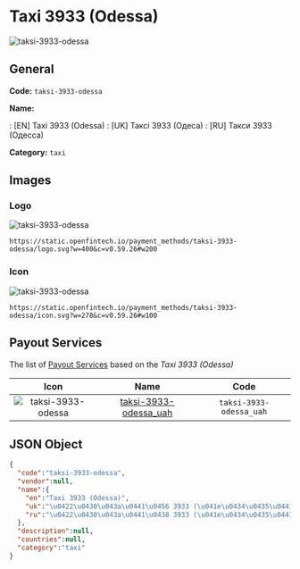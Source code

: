 
# Taxi 3933 (Odessa) 
![taksi-3933-odessa](https://static.openfintech.io/payment_methods/taksi-3933-odessa/logo.svg?w=400&c=v0.59.26#w200)  

## General 
**Code:** `taksi-3933-odessa` 
 
**Name:** 
 
:	[EN] Taxi 3933 (Odessa) 
:	[UK] Таксі 3933 (Одеса) 
:	[RU] Такси 3933 (Одесса) 
 
**Category:** `taxi` 
 

## Images 

### Logo 
![taksi-3933-odessa](https://static.openfintech.io/payment_methods/taksi-3933-odessa/logo.svg?w=400&c=v0.59.26#w200)  

```
https://static.openfintech.io/payment_methods/taksi-3933-odessa/logo.svg?w=400&c=v0.59.26#w200
```  

### Icon 
![taksi-3933-odessa](https://static.openfintech.io/payment_methods/taksi-3933-odessa/icon.svg?w=278&c=v0.59.26#w100)  

```
https://static.openfintech.io/payment_methods/taksi-3933-odessa/icon.svg?w=278&c=v0.59.26#w100
```  

## Payout Services 
 
The list of [Payout Services](/payout-services/) based on the _Taxi 3933 (Odessa)_ 

|Icon|Name|Code| 
|:---:|:---:|:---:| 
|![taksi-3933-odessa](https://static.openfintech.io/payout_methods/taksi-3933-odessa/icon.svg?w=278&c=v0.59.26#w40) |[taksi-3933-odessa_uah](/payout-services/taksi-3933-odessa_uah/)|`taksi-3933-odessa_uah`| 
 

## JSON Object 

```json
{
  "code":"taksi-3933-odessa",
  "vendor":null,
  "name":{
    "en":"Taxi 3933 (Odessa)",
    "uk":"\u0422\u0430\u043a\u0441\u0456 3933 (\u041e\u0434\u0435\u0441\u0430)",
    "ru":"\u0422\u0430\u043a\u0441\u0438 3933 (\u041e\u0434\u0435\u0441\u0441\u0430)"
  },
  "description":null,
  "countries":null,
  "category":"taxi"
}
```  
